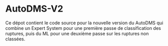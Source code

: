 # AutoDMS-V2

Ce dépot contient le code source pour la nouvelle version du AutoDMS qui combine un Expert System pour une première passe de classification des ruptures, puis du ML pour une deuxième passe sur les ruptures non classées.


